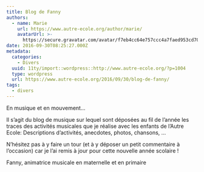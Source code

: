 ```yaml
---
title: Blog de Fanny
authors:
  - name: Marie
    url: https://www.autre-ecole.org/author/marie/
    avatarUrl: >-
      https://secure.gravatar.com/avatar/f7eb4cc64e757ccc4a7faed953cd7065?s=96&d=mm&r=g
date: 2016-09-30T08:25:27.000Z
metadata:
  categories:
    - Divers
  uuid: 11ty/import::wordpress::http://www.autre-ecole.org/?p=1004
  type: wordpress
  url: https://www.autre-ecole.org/2016/09/30/blog-de-fanny/
tags:
  - divers
---
```

En musique et en mouvement…

Il s’agit du blog de musique sur lequel sont déposées au fil de l’année les traces des activités musicales que je réalise avec les enfants de l’Autre Ecole: Descriptions d’activités, anecdotes, photos, chansons, …

N’hésitez pas à y faire un tour (et à y déposer un petit commentaire à l’occasion) car je l’ai remis à jour pour cette nouvelle année scolaire !

Fanny, animatrice musicale en maternelle et en primaire